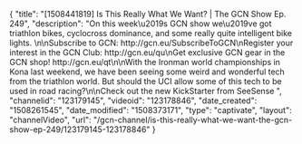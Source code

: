 {
    "title": "[1508441819] Is This Really What We Want? | The GCN Show Ep. 249",
    "description": "On this week\u2019s GCN show we\u2019ve got triathlon bikes, cyclocross dominance, and some really quite intelligent bike lights. \n\nSubscribe to GCN: http:\/\/gcn.eu\/SubscribeToGCN\nRegister your interest in the GCN Club: http:\/\/gcn.eu\/qu\nGet exclusive GCN gear in the GCN shop! http:\/\/gcn.eu\/qt\n\nWith the Ironman world championships in Kona last weekend, we have been seeing some weird and wonderful tech from the triathlon world. But should the UCI allow some of this tech to be used in road racing?\n\nCheck out the new KickStarter from SeeSense ",
    "channelid": "123179145",
    "videoid": "123178846",
    "date_created": "1508261545",
    "date_modified": "1508373171",
    "type": "captivate",
    "layout": "channelVideo",
    "url": "\/gcn-channel\/is-this-really-what-we-want-the-gcn-show-ep-249\/123179145-123178846"
}